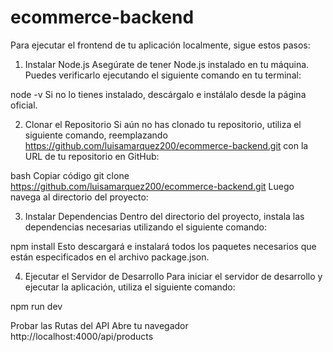 # ecommerce-backend

Para ejecutar el frontend de tu aplicación localmente, sigue estos pasos:

1. Instalar Node.js
Asegúrate de tener Node.js instalado en tu máquina. Puedes verificarlo ejecutando el siguiente comando en tu terminal:

node -v
Si no lo tienes instalado, descárgalo e instálalo desde la página oficial.

2. Clonar el Repositorio
Si aún no has clonado tu repositorio, utiliza el siguiente comando, reemplazando <https://github.com/luisamarquez200/ecommerce-backend.git> con la URL de tu repositorio en GitHub:

bash
Copiar código
git clone <https://github.com/luisamarquez200/ecommerce-backend.git>
Luego navega al directorio del proyecto:

3. Instalar Dependencias
Dentro del directorio del proyecto, instala las dependencias necesarias utilizando el siguiente comando:

npm install
Esto descargará e instalará todos los paquetes necesarios que están especificados en el archivo package.json.

4. Ejecutar el Servidor de Desarrollo
Para iniciar el servidor de desarrollo y ejecutar la aplicación, utiliza el siguiente comando:

npm run dev

Probar las Rutas del API
Abre tu navegador 
http://localhost:4000/api/products
